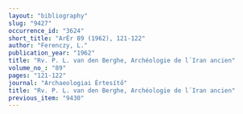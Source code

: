 ```yaml
---
layout: "bibliography"
slug: "9427"
occurrence_id: "3624"
short_title: "ArÉr 89 (1962), 121-122"
author: "Ferenczy, L."
publication_year: "1962"
title: "Rv. P. L. van den Berghe, Archéologie de l´Iran ancien"
volume_no_: "89"
pages: "121-122"
journal: "Archaeologiai Értesítő"
title: "Rv. P. L. van den Berghe, Archéologie de l´Iran ancien"
previous_item: "9430"
---
```

